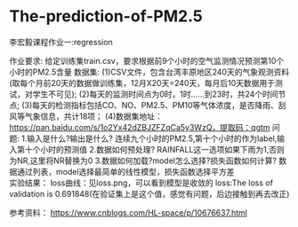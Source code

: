 # The-prediction-of-PM2.5
李宏毅课程作业一:regression

作业要求:
    给定训练集train.csv，要求根据前9个小时的空气监测情况预测第10个小时的PM2.5含量
数据集:
    (1)CSV文件，包含台湾丰原地区240天的气象观测资料(取每个月前20天的数据做训练集，12月X20天=240天，每月后10天数据用于测试，对学生不可见);
    (2)每天的监测时间点为0时，1时......到23时，共24个时间节点;
    (3)每天的检测指标包括CO、NO、PM2.5、PM10等气体浓度，是否降雨、刮风等气象信息，共计18项；
    (4)数据集地址：https://pan.baidu.com/s/1o2Yx42dZBJZFZqCa5y3WzQ，提取码：qgtm
问题:
    1.输入是什么?输出是什么?
        连续九个小时的PM2.5,第十个小时的作为label,输入第十个小时的预测值
    2.数据如何预处理?
        RAINFALL这一选项如果下雨为1,否则为NR,这里将NR替换为0
    3.数据如何加载?model怎么选择?损失函数如何计算?
     数据通过列表，model选择最简单的线性模型，损失函数选择平方差  
实验结果：
    loss曲线：见loss.png，可以看到模型是收敛的
    loss:The loss of validation is 0.691848(在验证集上是这个值，感觉有问题，后边接触到再去改正)
        
参考资料：
https://www.cnblogs.com/HL-space/p/10676637.html 